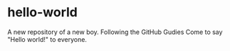 # hello-world
A new repository of a new boy.
Following the GitHub Gudies
Come to say "Hello world!" to everyone.
